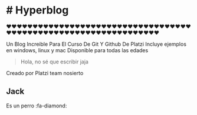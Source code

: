 # # Hyperblog

&hearts;&hearts;&hearts;&hearts;&hearts;&hearts;&hearts;&hearts;&hearts;&hearts;&hearts;&hearts;&hearts;&hearts;&hearts;&hearts;&hearts;&hearts;&hearts;&hearts;&hearts;&hearts;&hearts;&hearts;&hearts;&hearts;&hearts;&hearts;&hearts;&hearts;&hearts;&hearts;&hearts;&hearts;&hearts;&hearts;&hearts;&hearts;&hearts;&hearts;&hearts;&hearts;&hearts;&hearts;&hearts;&hearts;&hearts;&hearts;&hearts;&hearts;&hearts;&hearts;&hearts;&hearts;&hearts;&hearts;&hearts;&hearts;&hearts;&hearts;&hearts;&hearts;&hearts;&hearts;


Un Blog Increible Para El Curso De Git Y Github De Platzi
Incluye ejemplos en windows, linux y mac
Disponible para todas las edades

> Hola, no sé que escribir jaja

Creado por Platzi team nosierto

## Jack 

Es un perro :fa-diamond: